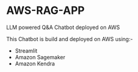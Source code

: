 # AWS-RAG-APP
LLM powered Q&amp;A Chatbot deployed on AWS

This Chatbot is build and deployed on AWS using:-

* Streamlit
* Amazon Sagemaker
* Amazon Kendra
